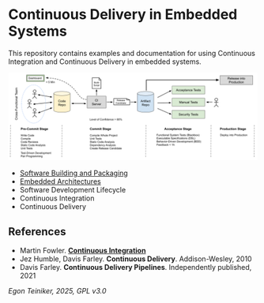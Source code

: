 # Continuous Delivery in Embedded Systems

This repository contains examples and documentation for using Continuous Integration and Continuous Delivery in embedded systems.

![CI/CD Process](figures/CICD-Process.png)

* [Software Building and Packaging](build-process/)
* [Embedded Architectures](embedded-architectures/)
* Software Development Lifecycle
* Continuous Integration
* Continuous Delivery


## References

* Martin Fowler. [**Continuous Integration**](http://martinfowler.com/articles)
* Jez Humble, Davis Farley. **Continuous Delivery**. Addison-Wesley, 2010
* Davis Farley. **Continuous Delivery Pipelines**. Independently published, 2021

_Egon Teiniker, 2025, GPL v3.0_
